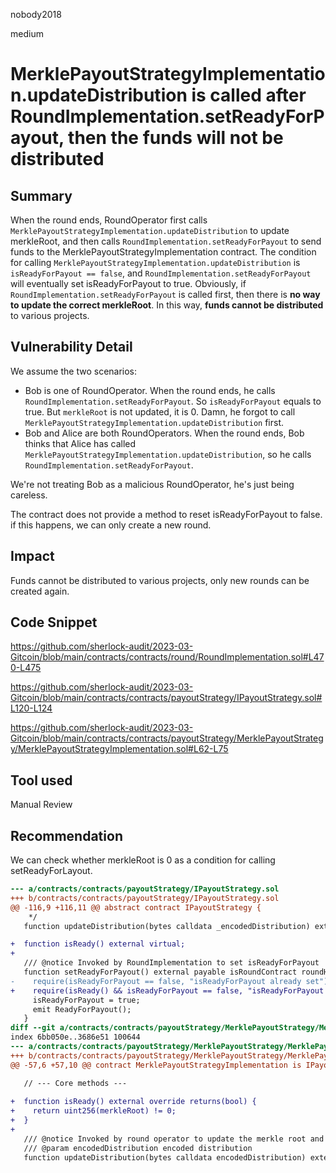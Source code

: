 nobody2018

medium

# MerklePayoutStrategyImplementation.updateDistribution is called after RoundImplementation.setReadyForPayout, then the funds will not be distributed

## Summary

When the round ends, RoundOperator first calls `MerklePayoutStrategyImplementation.updateDistribution` to update merkleRoot, and then calls `RoundImplementation.setReadyForPayout` to send funds to the MerklePayoutStrategyImplementation contract. The condition for calling `MerklePayoutStrategyImplementation.updateDistribution` is `isReadyForPayout == false`, and `RoundImplementation.setReadyForPayout` will eventually set isReadyForPayout to true. Obviously, if `RoundImplementation.setReadyForPayout` is called first, then there is **no way to update the correct merkleRoot**. In this way, **funds cannot be distributed** to various projects.

## Vulnerability Detail

We assume the two scenarios:

- Bob is one of RoundOperator. When the round ends, he calls `RoundImplementation.setReadyForPayout`. So `isReadyForPayout` equals to true. But `merkleRoot` is not updated, it is 0. Damn, he forgot to call `MerklePayoutStrategyImplementation.updateDistribution` first.
- Bob and Alice are both RoundOperators. When the round ends, Bob thinks that Alice has called `MerklePayoutStrategyImplementation.updateDistribution`, so he calls `RoundImplementation.setReadyForPayout`.

We're not treating Bob as a malicious RoundOperator, he's just being careless.

The contract does not provide a method to reset isReadyForPayout to false. if this happens, we can only create a new round.

## Impact

Funds cannot be distributed to various projects, only new rounds can be created again.

## Code Snippet

https://github.com/sherlock-audit/2023-03-Gitcoin/blob/main/contracts/contracts/round/RoundImplementation.sol#L470-L475

https://github.com/sherlock-audit/2023-03-Gitcoin/blob/main/contracts/contracts/payoutStrategy/IPayoutStrategy.sol#L120-L124

https://github.com/sherlock-audit/2023-03-Gitcoin/blob/main/contracts/contracts/payoutStrategy/MerklePayoutStrategy/MerklePayoutStrategyImplementation.sol#L62-L75

## Tool used

Manual Review

## Recommendation

We can check whether merkleRoot is 0 as a condition for calling setReadyForLayout.

```diff
--- a/contracts/contracts/payoutStrategy/IPayoutStrategy.sol
+++ b/contracts/contracts/payoutStrategy/IPayoutStrategy.sol
@@ -116,9 +116,11 @@ abstract contract IPayoutStrategy {
    */
   function updateDistribution(bytes calldata _encodedDistribution) external virtual;

+  function isReady() external virtual;
+
   /// @notice Invoked by RoundImplementation to set isReadyForPayout
   function setReadyForPayout() external payable isRoundContract roundHasEnded {
-    require(isReadyForPayout == false, "isReadyForPayout already set");
+    require(isReady() && isReadyForPayout == false, "isReadyForPayout already set");
     isReadyForPayout = true;
     emit ReadyForPayout();
   }
diff --git a/contracts/contracts/payoutStrategy/MerklePayoutStrategy/MerklePayoutStrategyImplementation.sol b/contracts/contracts/payoutStrategy/MerklePayoutStrategy/MerklePayoutStrategyImplementation.sol
index 6bb050e..3686e51 100644
--- a/contracts/contracts/payoutStrategy/MerklePayoutStrategy/MerklePayoutStrategyImplementation.sol
+++ b/contracts/contracts/payoutStrategy/MerklePayoutStrategy/MerklePayoutStrategyImplementation.sol
@@ -57,6 +57,10 @@ contract MerklePayoutStrategyImplementation is IPayoutStrategy, Initializable {

   // --- Core methods ---
 
+  function isReady() external override returns(bool) {
+    return uint256(merkleRoot) != 0;
+  }
+  
   /// @notice Invoked by round operator to update the merkle root and distribution MetaPtr
   /// @param encodedDistribution encoded distribution
   function updateDistribution(bytes calldata encodedDistribution) external override roundHasEnded isRoundOperator {
```
